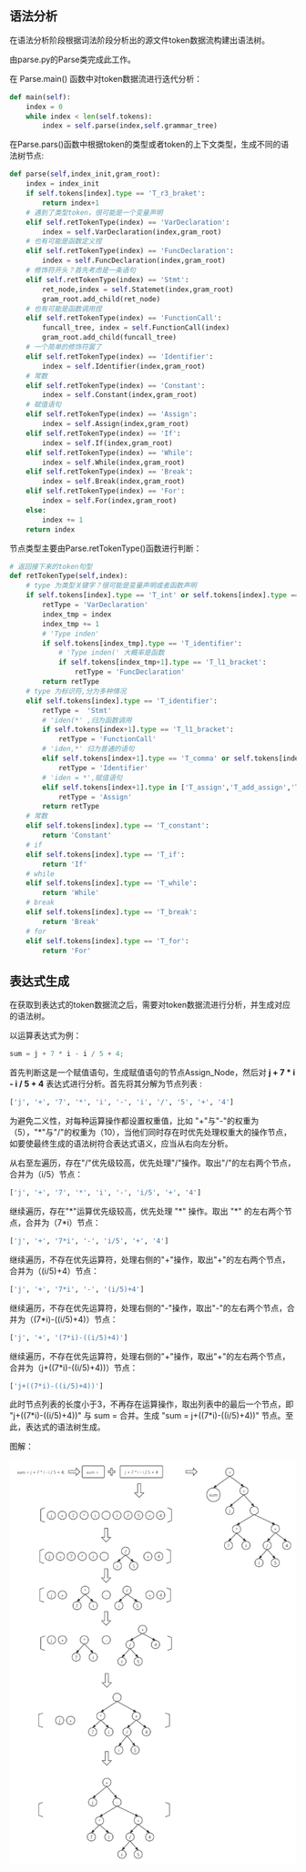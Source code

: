 ## 语法分析

在语法分析阶段根据词法阶段分析出的源文件token数据流构建出语法树。

由parse.py的Parse类完成此工作。

在 Parse.main() 函数中对token数据流进行迭代分析：

```python
def main(self):
    index = 0
    while index < len(self.tokens):
        index = self.parse(index,self.grammar_tree)
```

在Parse.pars()函数中根据token的类型或者token的上下文类型，生成不同的语法树节点:

```python
def parse(self,index_init,gram_root):
	index = index_init
	if self.tokens[index].type == 'T_r3_braket':
		return index+1
	# 遇到了类型token，很可能是一个变量声明
	elif self.retTokenType(index) == 'VarDeclaration':
		index = self.VarDeclaration(index,gram_root)
	# 也有可能是函数定义捏
	elif self.retTokenType(index) == 'FuncDeclaration':
		index = self.FuncDeclaration(index,gram_root)
	# 修饰符开头？首先考虑是一条语句
	elif self.retTokenType(index) == 'Stmt':
		ret_node,index = self.Statemet(index,gram_root)
		gram_root.add_child(ret_node)
	# 也有可能是函数调用捏
	elif self.retTokenType(index) == 'FunctionCall':
		funcall_tree, index = self.FunctionCall(index)
		gram_root.add_child(funcall_tree)
	# 一个简单的修饰符罢了
	elif self.retTokenType(index) == 'Identifier':
		index = self.Identifier(index,gram_root)
	# 常数
	elif self.retTokenType(index) == 'Constant':
		index = self.Constant(index,gram_root)
	# 赋值语句
	elif self.retTokenType(index) == 'Assign':
		index = self.Assign(index,gram_root)
	elif self.retTokenType(index) == 'If':
		index = self.If(index,gram_root)
	elif self.retTokenType(index) == 'While':
		index = self.While(index,gram_root)
	elif self.retTokenType(index) == 'Break':
		index = self.Break(index,gram_root)
	elif self.retTokenType(index) == 'For':
		index = self.For(index,gram_root)
	else:
		index += 1
	return index
```

节点类型主要由Parse.retTokenType()函数进行判断：

```python
# 返回接下来的token句型
def retTokenType(self,index):
	# type 为类型关键字？很可能是变量声明或者函数声明
	if self.tokens[index].type == 'T_int' or self.tokens[index].type == 'T_char' or self.tokens[index].type == 'T_void':
		retType = 'VarDeclaration'
		index_tmp = index
		index_tmp += 1
		# 'Type inden'
		if self.tokens[index_tmp].type == 'T_identifier':
			# 'Type inden(' 大概率是函数
			if self.tokens[index_tmp+1].type == 'T_l1_bracket':
				retType = 'FuncDeclaration'
		return retType
	# type 为标识符,分为多种情况
	elif self.tokens[index].type == 'T_identifier':
		retType =  'Stmt'
		# 'iden(*' ,归为函数调用
		if self.tokens[index+1].type == 'T_l1_bracket':
			retType = 'FunctionCall'
		# 'iden,*' 归为普通的语句
		elif self.tokens[index+1].type == 'T_comma' or self.tokens[index+1].type == 'T_r1_bracket':
			retType = 'Identifier'
		# 'iden = *',赋值语句
		elif self.tokens[index+1].type in ['T_assign','T_add_assign','T_sub_assign','T_mul_assign','T_div_assign','T_notequal','T_equal']:
			retType = 'Assign'
		return retType
	# 常数
	elif self.tokens[index].type == 'T_constant':
		return 'Constant'
	# if
	elif self.tokens[index].type == 'T_if':
		return 'If'
	# while
	elif self.tokens[index].type == 'T_while':
		return 'While'
	# break
	elif self.tokens[index].type == 'T_break':
		return 'Break'
	# for
	elif self.tokens[index].type == 'T_for':
		return 'For'
```



## 表达式生成

在获取到表达式的token数据流之后，需要对token数据流进行分析，并生成对应的语法树。

以运算表达式为例：

```c
sum = j + 7 * i - i / 5 + 4;
```

首先判断这是一个赋值语句，生成赋值语句的节点Assign_Node，然后对 **j + 7 * i - i / 5 + 4** 表达式进行分析。首先将其分解为节点列表 : 

```sh
['j', '+', '7', '*', 'i', '-', 'i', '/', '5', '+', '4']
```

为避免二义性，对每种运算操作都设置权重值，比如 "+"与"-"的权重为（5），"*"与"/"的权重为（10），当他们同时存在时优先处理权重大的操作节点，如要使最终生成的语法树符合表达式语义，应当从右向左分析。

从右至左遍历，存在"/"优先级较高，优先处理"/"操作。取出"/"的左右两个节点，合并为（i/5）节点：

```sh
['j', '+', '7', '*', 'i', '-', 'i/5', '+', '4']
```

继续遍历，存在"\*"运算优先级较高，优先处理 "\*" 操作。取出 "\*" 的左右两个节点，合并为（7*i）节点：

```sh
['j', '+', '7*i', '-', 'i/5', '+', '4']
```

继续遍历，不存在优先运算符，处理右侧的"+"操作，取出"+"的左右两个节点，合并为（(i/5)+4）节点：

```sh
['j', '+', '7*i', '-', '(i/5)+4']
```

继续遍历，不存在优先运算符，处理右侧的"-"操作，取出"-"的左右两个节点，合并为（(7*i)-((i/5)+4)）节点：

```sh
['j', '+', '(7*i)-((i/5)+4)']
```

继续遍历，不存在优先运算符，处理右侧的"+"操作，取出"+"的左右两个节点，合并为（j+((7*i)-((i/5)+4))）节点：

```sh
['j+((7*i)-((i/5)+4))']
```

此时节点列表的长度小于3，不再存在运算操作，取出列表中的最后一个节点，即 "j+((7\*i)-((i/5)+4))" 与 sum = 合并。生成 "sum = j+((7\*i)-((i/5)+4))" 节点。至此，表达式的语法树生成。

图解：

![exp](images/expression.png) 



